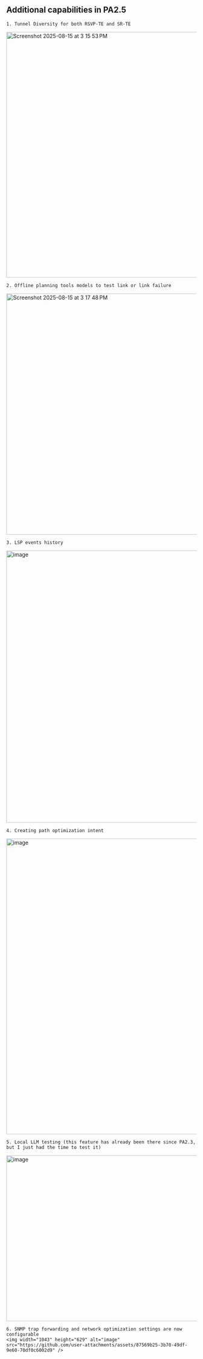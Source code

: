 ## Additional capabilities in PA2.5 ##

```
1. Tunnel Diversity for both RSVP-TE and SR-TE
```
<img width="1530" height="649" alt="Screenshot 2025-08-15 at 3 15 53 PM" src="https://github.com/user-attachments/assets/0ccf44da-7204-4871-b5af-109f6ae7757e" />


```
2. Offline planning tools models to test link or link failure
```
<img width="1527" height="637" alt="Screenshot 2025-08-15 at 3 17 48 PM" src="https://github.com/user-attachments/assets/ea51cf8a-f2e1-41f1-b6e2-f6b3aea5265c" />


```
3. LSP events history
```
<img width="1521" height="719" alt="image" src="https://github.com/user-attachments/assets/ff27678c-8b26-438c-9b0d-3f259add974e" />


```
4. Creating path optimization intent
```
<img width="1530" height="781" alt="image" src="https://github.com/user-attachments/assets/981cc4c6-643e-432e-804e-66617003c499" />


```
5. Local LLM testing (this feature has already been there since PA2.3, but I just had the time to test it)
```
<img width="771" height="438" alt="image" src="https://github.com/user-attachments/assets/52411aec-0d11-4e5f-a07d-6f54e219899c" />


```
6. SNMP trap forwarding and network optimization settings are now configurable
<img width="1043" height="629" alt="image" src="https://github.com/user-attachments/assets/87569b25-3b70-49df-9e60-70df0c6002d9" />
```
